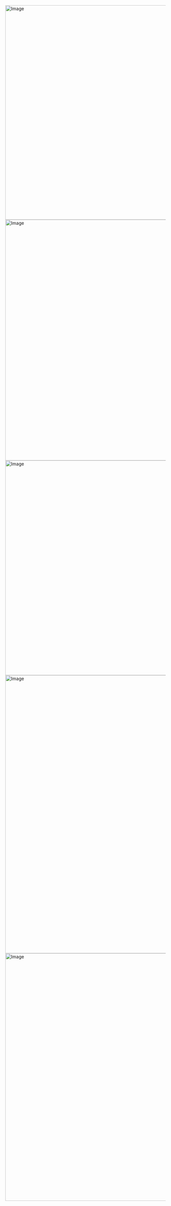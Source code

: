 <img width="858" height="673" alt="Image" src="https://github.com/user-attachments/assets/5182119c-6b09-4d1d-88bf-ea633e199ba7" />

<img width="866" height="756" alt="Image" src="https://github.com/user-attachments/assets/9d21aa53-ac05-4197-9725-8a1f8ceea8a0" />

<img width="864" height="674" alt="Image" src="https://github.com/user-attachments/assets/9c23e20e-de1e-4941-9050-b901100edad3" />

<img width="876" height="873" alt="Image" src="https://github.com/user-attachments/assets/a6f8bbe6-8c3c-45e2-95e4-5963b928f6e9" />

<img width="863" height="777" alt="Image" src="https://github.com/user-attachments/assets/f370e568-3da0-4c97-a754-6812c703b1b2" />